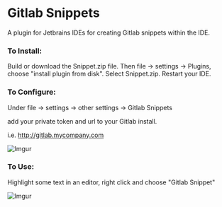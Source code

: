 # Gitlab Snippets

A plugin for Jetbrains IDEs for creating Gitlab snippets within the IDE.

### To Install:

Build or download the Snippet.zip file. Then file -> settings -> Plugins, choose "install plugin from disk".
Select Snippet.zip. Restart your IDE.


### To Configure:

Under file -> settings -> other settings -> Gitlab Snippets

add your private token and  url to your Gitlab install.
 
 i.e. http://gitlab.mycompany.com

 ![Imgur](http://i.imgur.com/kHrim5j.png)
 
 ### To Use:
 Highlight some text in an editor, right click and choose "Gitlab Snippet"
 
![Imgur](http://i.imgur.com/ysWs7iT.png) 
